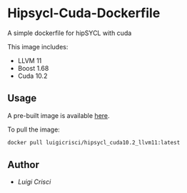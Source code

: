 # Hipsycl-Cuda-Dockerfile
A simple dockerfile for hipSYCL with cuda

This image includes:
- LLVM 11
- Boost 1.68
- Cuda 10.2

## Usage
A pre-built image is available [here](https://hub.docker.com/r/luigicrisci/hipsycl_cuda10.2_llvm11).

To pull the image:
```bash
docker pull luigicrisci/hipsycl_cuda10.2_llvm11:latest
```

## Author
- *Luigi Crisci*

